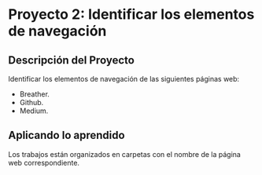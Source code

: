 # Proyecto 2: Identificar los elementos de navegación

## Descripción del Proyecto

Identificar los elementos de navegación de las siguientes páginas web:

* Breather.
* Github.
* Medium.

## Aplicando lo aprendido

Los trabajos están organizados en carpetas con el nombre de la página web correspondiente.